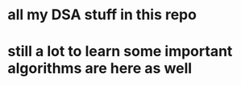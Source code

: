 # all my DSA stuff in this repo 

# still a lot to learn some important algorithms are here as well
